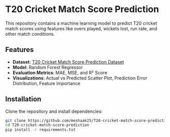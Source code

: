 # T20 Cricket Match Score Prediction

This repository contains a machine learning model to predict T20 cricket match scores using features like overs played, wickets lost, run rate, and other match conditions.

## Features
- **Dataset**: [T20 Cricket Match Score Prediction Dataset](t20_cricket_match_score_prediction.csv)
- **Model**: Random Forest Regressor
- **Evaluation Metrics**: MAE, MSE, and R² Score
- **Visualizations**: Actual vs Predicted Scatter Plot, Prediction Error Distribution, Feature Importance

## Installation
Clone the repository and install dependencies:
```bash
git clone https://github.com/meshaak25/T20-cricket-match-score-prediction.git
cd T20-cricket-match-score-prediction
pip install -r requirements.txt
